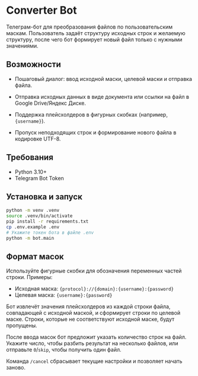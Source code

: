 # Converter Bot

Телеграм-бот для преобразования файлов по пользовательским маскам. Пользователь задаёт структуру исходных строк и желаемую структуру, после чего бот формирует новый файл только с нужными значениями.

## Возможности

- Пошаговый диалог: ввод исходной маски, целевой маски и отправка файла.
- Отправка исходных данных в виде документа или ссылки на файл в Google Drive/Яндекс Диске.

- Поддержка плейсхолдеров в фигурных скобках (например, `{username}`).
- Пропуск неподходящих строк и формирование нового файла в кодировке UTF-8.

## Требования

- Python 3.10+
- Telegram Bot Token

## Установка и запуск

```bash
python -m venv .venv
source .venv/bin/activate
pip install -r requirements.txt
cp .env.example .env
# Укажите токен бота в файле .env
python -m bot.main
```

## Формат масок

Используйте фигурные скобки для обозначения переменных частей строки. Примеры:

- Исходная маска: `{protocol}://{domain}:{username}:{password}`
- Целевая маска: `{username}:{password}`

Бот извлечёт значения плейсхолдеров из каждой строки файла, совпадающей с исходной маской, и сформирует строки по целевой маске. Строки, которые не соответствуют исходной маске, будут пропущены.

После ввода масок бот предложит указать количество строк на файл. Укажите число, чтобы разбить результат на несколько файлов, или отправьте `0`/`skip`, чтобы получить один файл.

Команда `/cancel` сбрасывает текущие настройки и позволяет начать заново.
